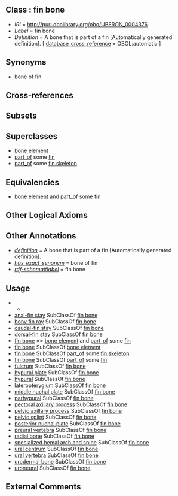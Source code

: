 
## Class : fin bone

 * *IRI* = http://purl.obolibrary.org/obo/UBERON_0004376
 * *Label* = fin bone
 * *Definition* = A bone that is part of a fin [Automatically generated definition]. [ [database_cross_reference](../../ef/oboInOwl#hasDbXref.md) = OBOL:automatic ]

## Synonyms

 * bone of fin

## Cross-references


## Subsets


## Superclasses

 * [bone element](../../UBERON/74/UBERON_0001474.md)
 * [part_of](../../BFO/50/BFO_0000050.md) some [fin](../../UBERON/97/UBERON_0008897.md)
 * [part_of](../../BFO/50/BFO_0000050.md) some [fin skeleton](../../UBERON/53/UBERON_0012353.md)

## Equivalencies

 * [bone element](../../UBERON/74/UBERON_0001474.md) and [part_of](../../BFO/50/BFO_0000050.md) some [fin](../../UBERON/97/UBERON_0008897.md)

## Other Logical Axioms


## Other Annotations

 * *[definition](../../IAO/15/IAO_0000115.md)* = A bone that is part of a fin [Automatically generated definition].
 * *[has_exact_synonym](../../ym/oboInOwl#hasExactSynonym.md)* = bone of fin
 * *[rdf-schema#label](../../el/rdf-schema#label.md)* = fin bone

## Usage

 * -
 * [anal-fin stay](../../UBERON/98/UBERON_2001698.md) SubClassOf [fin bone](../../UBERON/76/UBERON_0004376.md)
 * [bony fin ray](../../UBERON/37/UBERON_4300037.md) SubClassOf [fin bone](../../UBERON/76/UBERON_0004376.md)
 * [caudal-fin stay](../../UBERON/00/UBERON_2001700.md) SubClassOf [fin bone](../../UBERON/76/UBERON_0004376.md)
 * [dorsal-fin stay](../../UBERON/99/UBERON_2001699.md) SubClassOf [fin bone](../../UBERON/76/UBERON_0004376.md)
 * [fin bone](../../UBERON/76/UBERON_0004376.md) == [bone element](../../UBERON/74/UBERON_0001474.md) and [part_of](../../BFO/50/BFO_0000050.md) some [fin](../../UBERON/97/UBERON_0008897.md)
 * [fin bone](../../UBERON/76/UBERON_0004376.md) SubClassOf [bone element](../../UBERON/74/UBERON_0001474.md)
 * [fin bone](../../UBERON/76/UBERON_0004376.md) SubClassOf [part_of](../../BFO/50/BFO_0000050.md) some [fin skeleton](../../UBERON/53/UBERON_0012353.md)
 * [fin bone](../../UBERON/76/UBERON_0004376.md) SubClassOf [part_of](../../BFO/50/BFO_0000050.md) some [fin](../../UBERON/97/UBERON_0008897.md)
 * [fulcrum](../../UBERON/91/UBERON_2002291.md) SubClassOf [fin bone](../../UBERON/76/UBERON_0004376.md)
 * [hypural plate](../../UBERON/78/UBERON_2002078.md) SubClassOf [fin bone](../../UBERON/76/UBERON_0004376.md)
 * [hypural](../../UBERON/64/UBERON_2000364.md) SubClassOf [fin bone](../../UBERON/76/UBERON_0004376.md)
 * [lateropterygium](../../UBERON/77/UBERON_2002077.md) SubClassOf [fin bone](../../UBERON/76/UBERON_0004376.md)
 * [middle nuchal plate](../../UBERON/17/UBERON_2001817.md) SubClassOf [fin bone](../../UBERON/76/UBERON_0004376.md)
 * [parhypural](../../UBERON/38/UBERON_2000438.md) SubClassOf [fin bone](../../UBERON/76/UBERON_0004376.md)
 * [pectoral axillary process](../../UBERON/87/UBERON_2002087.md) SubClassOf [fin bone](../../UBERON/76/UBERON_0004376.md)
 * [pelvic axillary process](../../UBERON/86/UBERON_2002086.md) SubClassOf [fin bone](../../UBERON/76/UBERON_0004376.md)
 * [pelvic splint](../../UBERON/88/UBERON_2001788.md) SubClassOf [fin bone](../../UBERON/76/UBERON_0004376.md)
 * [posterior nuchal plate](../../UBERON/20/UBERON_2001820.md) SubClassOf [fin bone](../../UBERON/76/UBERON_0004376.md)
 * [preural vertebra](../../UBERON/34/UBERON_2000734.md) SubClassOf [fin bone](../../UBERON/76/UBERON_0004376.md)
 * [radial bone](../../UBERON/71/UBERON_2000271.md) SubClassOf [fin bone](../../UBERON/76/UBERON_0004376.md)
 * [specialized hemal arch and spine](../../UBERON/59/UBERON_2000859.md) SubClassOf [fin bone](../../UBERON/76/UBERON_0004376.md)
 * [ural centrum](../../UBERON/85/UBERON_2002085.md) SubClassOf [fin bone](../../UBERON/76/UBERON_0004376.md)
 * [ural vertebra](../../UBERON/62/UBERON_2002162.md) SubClassOf [fin bone](../../UBERON/76/UBERON_0004376.md)
 * [urodermal bone](../../UBERON/03/UBERON_4300003.md) SubClassOf [fin bone](../../UBERON/76/UBERON_0004376.md)
 * [uroneural](../../UBERON/02/UBERON_2000602.md) SubClassOf [fin bone](../../UBERON/76/UBERON_0004376.md)

## External Comments


